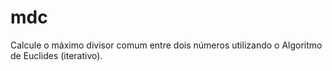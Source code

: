 # mdc
Calcule o máximo divisor comum entre dois números utilizando o Algoritmo de Euclides (iterativo).
